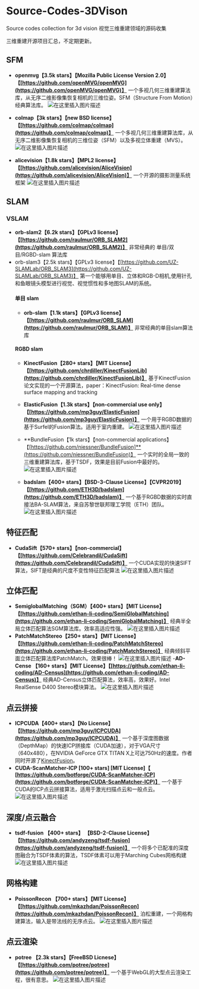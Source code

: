 # Source-Codes-3DVison
Source codes collection for 3d vision 视觉三维重建领域的源码收集

三维重建开源项目汇总，不定期更新。

## SFM
- **openmvg【3.5k stars】【Mozilla Public License Version 2.0】【[https://github.com/openMVG/openMVG](https://github.com/openMVG/openMVG)】**
一个多视几何三维重建算法库，从无序二维影像集恢复相机的三维位姿。SFM（Structure From Motion）经典算法库。
![在这里插入图片描述](https://img-blog.csdnimg.cn/20210527092742723.png?x-oss-process=image/watermark,type_ZmFuZ3poZW5naGVpdGk,shadow_10,text_aHR0cHM6Ly9ibG9nLmNzZG4ubmV0L3JzX2x5cw==,size_16,color_FFFFFF,t_70)

- **colmap【3k stars】【new BSD license】【[https://github.com/colmap/colmap](https://github.com/colmap/colmap)】**
一个多视几何三维重建算法库，从无序二维影像集恢复相机的三维位姿（SFM）以及多视立体重建（MVS）。
![在这里插入图片描述](https://img-blog.csdnimg.cn/20210527092509685.png?x-oss-process=image/watermark,type_ZmFuZ3poZW5naGVpdGk,shadow_10,text_aHR0cHM6Ly9ibG9nLmNzZG4ubmV0L3JzX2x5cw==,size_16,color_FFFFFF,t_70)
- **alicevision【1.8k stars】【MPL2 license】【[https://github.com/alicevision/AliceVision](https://github.com/alicevision/AliceVision)】**
一个开源的摄影测量系统框架
![在这里插入图片描述](https://img-blog.csdnimg.cn/20210527092356416.png?x-oss-process=image/watermark,type_ZmFuZ3poZW5naGVpdGk,shadow_10,text_aHR0cHM6Ly9ibG9nLmNzZG4ubmV0L3JzX2x5cw==,size_16,color_FFFFFF,t_70)
## SLAM
### VSLAM
- **orb-slam2【6.2k stars】【GPLv3 license】【[https://github.com/raulmur/ORB_SLAM2](https://github.com/raulmur/ORB_SLAM2)】**
非常经典的 单目/双目/RGBD-slam 算法库
- orb-slam3【2.5k stars】【GPLv3 license】【[https://github.com/UZ-SLAMLab/ORB_SLAM3](https://github.com/UZ-SLAMLab/ORB_SLAM3)】
第一个能够用单目、立体和RGB-D相机,使用针孔和鱼眼镜头模型进行视觉、视觉惯性和多地图SLAM的系统。
	#### 单目 slam
	- **orb-slam【1.1k stars】【GPLv3 license】【[https://github.com/raulmur/ORB_SLAM](https://github.com/raulmur/ORB_SLAM)】**
	非常经典的单目slam算法库
	#### RGBD slam
	- **KinectFusion【280+ stars】【MIT License】【[https://github.com/chrdiller/KinectFusionLib](https://github.com/chrdiller/KinectFusionLib)】**
	基于KinectFusion论文实现的一个开源算法，paper：KinectFusion: Real-time dense surface mapping and tracking
	- **ElasticFusion【1.3k stars】【non-commercial use only】【[https://github.com/mp3guy/ElasticFusion](https://github.com/mp3guy/ElasticFusion)】**
	一个用于RGBD数据的基于Surfel的Fusion算法。适用于室内重建。
	![在这里插入图片描述](https://img-blog.csdnimg.cn/20210527101609923.png?x-oss-process=image/watermark,type_ZmFuZ3poZW5naGVpdGk,shadow_10,text_aHR0cHM6Ly9ibG9nLmNzZG4ubmV0L3JzX2x5cw==,size_16,color_FFFFFF,t_70)
	- **BundleFusion【1k stars】【non-commercial applications】【[https://github.com/niessner/BundleFusion]**(https://github.com/niessner/BundleFusion)】
	一个实时的全局一致的三维重建算法库，基于TSDF，效果是目前Fusion中最好的。
	![在这里插入图片描述](https://img-blog.csdnimg.cn/20210527101706588.png?x-oss-process=image/watermark,type_ZmFuZ3poZW5naGVpdGk,shadow_10,text_aHR0cHM6Ly9ibG9nLmNzZG4ubmV0L3JzX2x5cw==,size_16,color_FFFFFF,t_70)

	- **badslam【400+ stars】【BSD-3-Clause License】【CVPR2019】【[https://github.com/ETH3D/badslam](https://github.com/ETH3D/badslam)】**
	一个基于RGBD数据的实时直接法BA-SLAM算法，来自苏黎世联邦理工学院（ETH）团队。
![在这里插入图片描述](https://img-blog.csdnimg.cn/20210523151446161.png?x-oss-process=image/watermark,type_ZmFuZ3poZW5naGVpdGk,shadow_10,text_aHR0cHM6Ly9ibG9nLmNzZG4ubmV0L3JzX2x5cw==,size_16,color_FFFFFF,t_70)
## 特征匹配
- **CudaSift【570+ stars】【non-commercial】【[https://github.com/Celebrandil/CudaSift](https://github.com/Celebrandil/CudaSift)】**
一个CUDA实现的快速SIFT算法，SIFT是经典的尺度不变性特征匹配算法
![在这里插入图片描述](https://img-blog.csdnimg.cn/20210527102714228.png)
## 立体匹配
- **SemiglobalMatching（SGM）【400+ stars】【MIT License】【[https://github.com/ethan-li-coding/SemiGlobalMatching](https://github.com/ethan-li-coding/SemiGlobalMatching)】**
经典半全局立体匹配算法SGM算法库。效率高适应性强。
![在这里插入图片描述](https://img-blog.csdnimg.cn/20210527093929761.png)
- **PatchMatchStereo【250+ stars】【MIT License】【[https://github.com/ethan-li-coding/PatchMatchStereo](https://github.com/ethan-li-coding/PatchMatchStereo)】**
经典倾斜平面立体匹配算法库PatchMatch。效果很棒！
![在这里插入图片描述](https://img-blog.csdnimg.cn/20210527093911556.png)
-**AD-Cense 【160+ stars】【MIT License】【[https://github.com/ethan-li-coding/AD-Census](https://github.com/ethan-li-coding/AD-Census)】**
经典AD-Census立体匹配算法，效率高，效果好。Intel RealSense D400 Stereo模块算法。
![在这里插入图片描述](https://img-blog.csdnimg.cn/20210527093850854.png)
## 点云拼接
 - **ICPCUDA【400+ stars】【No License】【[https://github.com/mp3guy/ICPCUDA](https://github.com/mp3guy/ICPCUDA)】**
 一个基于深度图数据（DepthMap）的快速ICP拼接库（CUDA加速），对于VGA尺寸（640x480），在NVIDIA GeForce GTX TITAN X上可达750Hz的速度。作者同时开源了[KinectFusion](https://github.com/mp3guy/ElasticFusion)。
 - **CUDA-ScanMatcher-ICP [100+ stars] [MIT License]【  [https://github.com/botforge/CUDA-ScanMatcher-ICP](https://github.com/botforge/CUDA-ScanMatcher-ICP)】**
  一个基于CUDA的ICP点云拼接算法，适用于激光扫描点云和一般点云。
![在这里插入图片描述](https://img-blog.csdnimg.cn/20210527095433689.png?x-oss-process=image/watermark,type_ZmFuZ3poZW5naGVpdGk,shadow_10,text_aHR0cHM6Ly9ibG9nLmNzZG4ubmV0L3JzX2x5cw==,size_16,color_FFFFFF,t_70)


## 深度/点云融合
- **tsdf-fusion 【400+ stars】 【BSD-2-Clause License】【[https://github.com/andyzeng/tsdf-fusion](https://github.com/andyzeng/tsdf-fusion)】**
一个将多个已配准的深度图融合为TSDF体素的算法，TSDF体素可以用于Marching Cubes网格构建
![在这里插入图片描述](https://img-blog.csdnimg.cn/20210527095350635.png)

## 网格构建
- **PoissonRecon 【700+ stars】【MIT License】【[https://github.com/mkazhdan/PoissonRecon](https://github.com/mkazhdan/PoissonRecon)】**
泊松重建，一个网格构建算法，输入是带法线的无序点云。
![在这里插入图片描述](https://img-blog.csdnimg.cn/20210527103440884.png?x-oss-process=image/watermark,type_ZmFuZ3poZW5naGVpdGk,shadow_10,text_aHR0cHM6Ly9ibG9nLmNzZG4ubmV0L3JzX2x5cw==,size_16,color_FFFFFF,t_70)
## 点云渲染
- **potree 【2.3k stars】【FreeBSD Licnese】【[https://github.com/potree/potree](https://github.com/potree/potree)】**
一个基于WebGL的大型点云渲染工程，很有意思。
![在这里插入图片描述](https://img-blog.csdnimg.cn/20210527095334910.png?x-oss-process=image/watermark,type_ZmFuZ3poZW5naGVpdGk,shadow_10,text_aHR0cHM6Ly9ibG9nLmNzZG4ubmV0L3JzX2x5cw==,size_16,color_FFFFFF,t_70)
